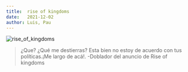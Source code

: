 ```yaml
---
title:  rise of kingdoms
date:   2021-12-02
author: Luis, Pau
---
```


![rise_of_kingdoms](img/RoK.png)

>¿Que? ¿Qué me destierras? Esta bien no estoy de acuerdo con tus políticas.¡Me largo de acá!. -Doblador del anuncio de Rise of kingdoms
